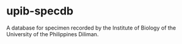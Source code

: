 upib-specdb
===========

A database for specimen recorded by the Institute of Biology of the University of the Philippines Diliman.

